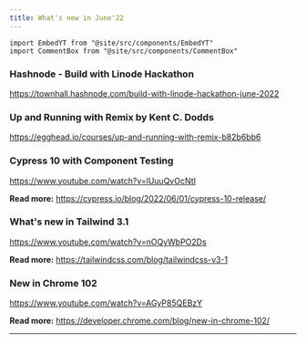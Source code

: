 ```yaml
---
title: What's new in June'22
---
```


```mdx-code-block
import EmbedYT from "@site/src/components/EmbedYT"
import CommentBox from "@site/src/components/CommentBox"
```

### Hashnode - Build with Linode Hackathon

https://townhall.hashnode.com/build-with-linode-hackathon-june-2022

### Up and Running with Remix by Kent C. Dodds

https://egghead.io/courses/up-and-running-with-remix-b82b6bb6

### Cypress 10 with Component Testing

<EmbedYT>https://www.youtube.com/watch?v=lUuuQvOcNtI</EmbedYT>
<br/>

**Read more:** https://cypress.io/blog/2022/06/01/cypress-10-release/

<!--truncate-->

### What's new in Tailwind 3.1

<EmbedYT>https://www.youtube.com/watch?v=nOQyWbPO2Ds</EmbedYT>
<br/>

**Read more:** https://tailwindcss.com/blog/tailwindcss-v3-1

### New in Chrome 102

<EmbedYT>https://www.youtube.com/watch?v=AGyP85QEBzY</EmbedYT>
<br/>

**Read more:** https://developer.chrome.com/blog/new-in-chrome-102/

<hr />
<CommentBox />
